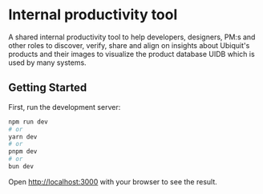 # Internal productivity tool 

A shared internal productivity tool to help developers, designers, PM:s and other roles to discover, verify, share
and align on insights about Ubiquit's products and their images to visualize the product database UIDB which is
used by many systems.

## Getting Started

First, run the development server:

```bash
npm run dev
# or
yarn dev
# or
pnpm dev
# or
bun dev
```

Open [http://localhost:3000](http://localhost:3000) with your browser to see the result.

